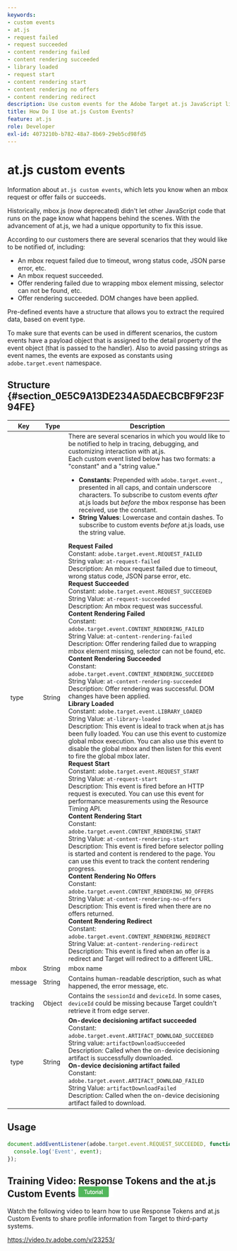 ```yaml
---
keywords:
- custom events
- at.js
- request failed
- request succeeded
- content rendering failed
- content rendering succeeded
- library loaded
- request start
- content rendering start
- content rendering no offers
- content rendering redirect
description: Use custom events for the Adobe Target at.js JavaScript library to be notified when an mbox request or offer fails or succeeds.
title: How Do I Use at.js Custom Events?
feature: at.js
role: Developer
exl-id: 4073210b-b782-48a7-8b69-29eb5cd98fd5
---
```

# at.js custom events

Information about `at.js custom events`, which lets you know when an mbox request or offer fails or succeeds.

Historically, mbox.js (now deprecated) didn't let other JavaScript code that runs on the page know what happens behind the scenes. With the advancement of at.js, we had a unique opportunity to fix this issue.

According to our customers there are several scenarios that they would like to be notified of, including:

* An mbox request failed due to timeout, wrong status code, JSON parse error, etc. 
* An mbox request succeeded. 
* Offer rendering failed due to wrapping mbox element missing, selector can not be found, etc. 
* Offer rendering succeeded. DOM changes have been applied.

Pre-defined events have a structure that allows you to extract the required data, based on event type.

To make sure that events can be used in different scenarios, the custom events have a payload object that is assigned to the detail property of the event object (that is passed to the handler). Also to avoid passing strings as event names, the events are exposed as constants using `adobe.target.event` namespace.

## Structure {#section_0E5C9A13DE234A5DAECBCBF9F23F94FE}

| Key | Type | Description |
|--- |--- |--- |
|type|String|There are several scenarios in which you would like to be notified to help in tracing, debugging, and customizing interaction with at.js.<br />Each custom event listed below has two formats: a "constant" and a "string value."<ul><li>**Constants**: Prepended with `adobe.target.event.`, presented in all caps, and contain underscore characters. To subscribe to custom events *after* at.js loads but *before* the mbox response has been received, use the constant.</li><li>**String Values**: Lowercase and contain dashes. To subscribe to custom events *before* at.js loads, use the string value.</li></ul>**Request Failed**<br />Constant: `adobe.target.event.REQUEST_FAILED`<br />String value: `at-request-failed`<br />Description: An mbox request failed due to timeout, wrong status code, JSON parse error, etc.<br />**Request Succeeded**<br />Constant: `adobe.target.event.REQUEST_SUCCEEDED`<br />String Value: `at-request-succeeded`<br />Description: An mbox request was successful.<br />**Content Rendering Failed**<br />Constant: `adobe.target.event.CONTENT_RENDERING_FAILED`<br />String Value: `at-content-rendering-failed`<br />Description: Offer rendering failed due to wrapping mbox element missing, selector can not be found, etc.<br />**Content Rendering Succeeded**<br />Constant: `adobe.target.event.CONTENT_RENDERING_SUCCEEDED`<br />String Value: `at-content-rendering-succeeded`<br />Description: Offer rendering was successful. DOM changes have been applied.<br />**Library Loaded**<br />Constant: `adobe.target.event.LIBRARY_LOADED`<br />String Value: `at-library-loaded`<br />Description: This event is ideal to track when at.js has been fully loaded. You can use this event to customize global mbox execution. You can also use this event to disable the global mbox and then listen for this event to fire the global mbox later.<br />**Request Start**<br />Constant: `adobe.target.event.REQUEST_START`<br />String Value: `at-request-start`<br />Description: This event is fired before an HTTP request is executed. You can use this event for performance measurements using the Resource Timing API.<br />**Content Rendering Start**<br />Constant: `adobe.target.event.CONTENT_RENDERING_START`<br />String Value: `at-content-rendering-start`<br />Description: This event is fired before selector polling is started and content is rendered to the page. You can use this event to track the content rendering progress.<br />**Content Rendering No Offers**<br />Constant: `adobe.target.event.CONTENT_RENDERING_NO_OFFERS`<br />String Value: `at-content-rendering-no-offers`<br />Description: This event is fired when there are no offers returned.<br />**Content Rendering Redirect**<br />Constant: `adobe.target.event.CONTENT_RENDERING_REDIRECT`<br />String Value: `at-content-rendering-redirect`<br />Description: This event is fired when an offer is a redirect and Target will redirect to a different URL.|
|mbox|String|mbox name|
|message|String|Contains human-readable description, such as what happened, the error message, etc.|
|tracking|Object|Contains the `sessionId` and `deviceId`. In some cases, `deviceId` could be missing because Target couldn't retrieve it from edge server.|
|type|String|**On-device decisioning artifact succeeded**<br />Constant:<br />`adobe.target.event.ARTIFACT_DOWNLOAD_SUCCEEDED`<br />String value: `artifactDownloadSucceeded`<br />Description: Called when the on-device decisioning artifact is successfully downloaded.<br />**On-device decisioning artifact failed**<br />Constant: `adobe.target.event.ARTIFACT_DOWNLOAD_FAILED`<br />String Value: `artifactDownloadFailed`<br />Description: Called when the on-device decisioning artifact failed to download.| 

## Usage

```javascript
document.addEventListener(adobe.target.event.REQUEST_SUCCEEDED, function(event) { 
  console.log('Event', event); 
});
```

## Training Video: Response Tokens and the at.js Custom Events ![Tutorial badge](../../assets/tutorial.png)

Watch the following video to learn how to use Response Tokens and at.js Custom Events to share profile information from Target to third-party systems.

<Media slots="video"/>

<https://video.tv.adobe.com/v/23253/>
